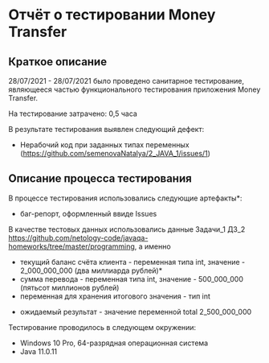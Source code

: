 # Отчёт о тестировании **Money Transfer**

## Краткое описание

28/07/2021 - 28/07/2021 было проведено санитарное тестирование, являющееся частью функционального тестирования приложения Money Transfer.

На тестирование затрачено: 0,5 часа

В результате тестирования выявлен следующий дефект:
* Нерабочий код при заданных типах переменных (https://github.com/semenovaNatalya/2_JAVA_1/issues/1)

## Описание процесса тестирования

В процессе тестирования использовались следующие артефакты*:
* баг-репорт, оформленный ввиде Issues



В качестве тестовых данных использовались данные Задачи_1 ДЗ_2 https://github.com/netology-code/javaqa-homeworks/tree/master/programming, а именно 
- текущий баланс счёта клиента - переменная типа int, значение - 2_000_000_000 (два миллиарда рублей)*
- сумма перевода - переменная типа int, значение - 500_000_000 (пятьсот миллионов рублей)
- переменная для хранения итогового значения - тип int
* ожидаемый результат - значение переменной total 2_500_000_000


Тестирование проводилось в следующем окружении:
* Windows 10 Pro, 64-разрядная операционная система 
* Java 11.0.11